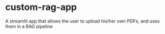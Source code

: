 # custom-rag-app
A streamlit app that allows the user to upload his/her own PDFs, and uses them in a RAG pipeline
